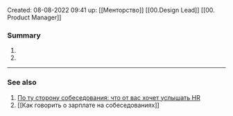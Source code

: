 Created: 08-08-2022 09:41
up: [[Менторство]] [[00.Design Lead]] [[00. Product Manager]] 

### Summary
1. 
2. 
__________
### See also
1. [По ту сторону собеседования: что от вас хочет услышать HR](https://vc.ru/hr/447613-po-tu-storonu-sobesedovaniya-chto-ot-vas-hochet-uslyshat-hr) 
2. [[Как говорить о зарплате на собеседованиях]] 